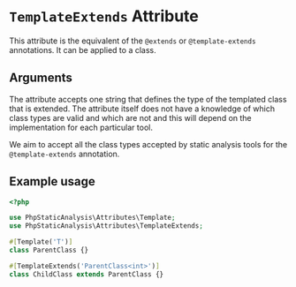 # `TemplateExtends` Attribute

This attribute is the equivalent of the `@extends` or `@template-extends` annotations. It can be applied to a class.

## Arguments

The attribute accepts one string that defines the type of the templated class that is extended. The attribute itself does not have a knowledge of which class types are valid and which are not and this will depend on the implementation for each particular tool.

We aim to accept all the class types accepted by static analysis tools for the `@template-extends` annotation.

## Example usage

```php
<?php

use PhpStaticAnalysis\Attributes\Template;
use PhpStaticAnalysis\Attributes\TemplateExtends;

#[Template('T')]
class ParentClass {}

#[TemplateExtends('ParentClass<int>')]
class ChildClass extends ParentClass {}
```

